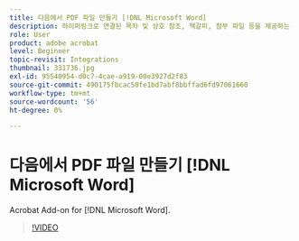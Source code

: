 ```yaml
---
title: 다음에서 PDF 파일 만들기 [!DNL Microsoft Word]
description: 하이퍼링크로 연결된 목차 및 상호 참조, 책갈피, 첨부 파일 등을 제공하는 풍부하고 강력한 PDF 파일은 [!DNL Microsoft Word]
role: User
product: adobe acrobat
level: Beginner
topic-revisit: Integrations
thumbnail: 331736.jpg
exl-id: 95540954-d0c7-4cae-a919-00e3927d2f83
source-git-commit: 490175fbcac50fe1bd7abf8bbffad6fd97061660
workflow-type: tm+mt
source-wordcount: '56'
ht-degree: 0%

---
```


# 다음에서 PDF 파일 만들기 [!DNL Microsoft Word]

Acrobat Add-on for [!DNL Microsoft Word].

>[!VIDEO](https://video.tv.adobe.com/v/331736?hidetitle=true)
